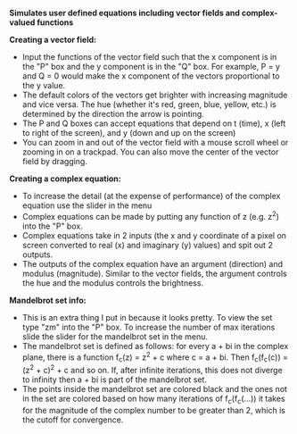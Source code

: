 **Simulates user defined equations including vector fields and complex-valued functions**  
  
**Creating a vector field:**  
  - Input the functions of the vector field such that the x component is in the "P" box and the y component is in the "Q" box. For example, P = y and Q = 0 would make the x component of the vectors proportional to the y value.  
  - The default colors of the vectors get brighter with increasing magnitude and vice versa. The hue (whether it's red, green, blue, yellow, etc.) is determined by the direction the arrow is pointing.  
  - The P and Q boxes can accept equations that depend on t (time), x (left to right of the screen), and y (down and up on the screen)  
  - You can zoom in and out of the vector field with a mouse scroll wheel or zooming in on a trackpad. You can also move the center of the vector field by dragging.  
  
**Creating a complex equation:**  
  - To increase the detail (at the expense of performance) of the complex equation use the slider in the menu  
  - Complex equations can be made by putting any function of z (e.g. z<sup>2</sup>) into the "P" box.  
  - Complex equations take in 2 inputs (the x and y coordinate of a pixel on screen converted to real (x) and imaginary (y) values) and spit out 2 outputs.  
  - The outputs of the complex equation have an argument (direction) and modulus (magnitude). Similar to the vector fields, the argument controls the hue and the modulus controls the brightness.  
  
**Mandelbrot set info:**  
  - This is an extra thing I put in because it looks pretty. To view the set type "zm" into the "P" box. To increase the number of max iterations slide the slider for the mandelbrot set in the menu.  
  - The mandelbrot set is defined as follows: for every a + bi in the complex plane, there is a function f<sub>c</sub>(z) = z<sup>2</sup> + c where c = a + bi. Then f<sub>c</sub>(f<sub>c</sub>(c)) = (z<sup>2</sup> + c)<sup>2</sup> + c and so on. If, after infinite iterations, this does not diverge to infinity then a + bi is part of the mandelbrot set.  
  - The points inside the mandelbrot set are colored black and the ones not in the set are colored based on how many iterations of f<sub>c</sub>(f<sub>c</sub>(...)) it takes for the magnitude of the complex number to be greater than 2, which is the cutoff for convergence.

